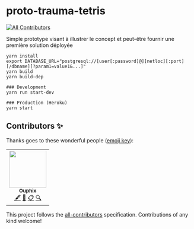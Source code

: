 # proto-trauma-tetris
<!-- ALL-CONTRIBUTORS-BADGE:START - Do not remove or modify this section -->
[![All Contributors](https://img.shields.io/badge/all_contributors-1-orange.svg?style=flat-square)](#contributors-)
<!-- ALL-CONTRIBUTORS-BADGE:END -->
Simple prototype visant à illustrer le concept et peut-être fournir une première solution déployée

```
yarn install
export DATABASE_URL="postgresql://[user[:password]@][netloc][:port][/dbname][?param1=value1&...]"
yarn build
yarn build-dep

### Development
yarn run start-dev

### Production (Heroku)
yarn start
```

## Contributors ✨

Thanks goes to these wonderful people ([emoji key](https://allcontributors.org/docs/en/emoji-key)):

<!-- ALL-CONTRIBUTORS-LIST:START - Do not remove or modify this section -->
<!-- prettier-ignore-start -->
<!-- markdownlint-disable -->
<table>
  <tr>
    <td align="center"><a href="https://ecritureauto.wordpress.com/"><img src="https://avatars2.githubusercontent.com/u/14142630?v=4" width="100px;" alt=""/><br /><sub><b>Ouphix</b></sub></a><br /><a href="#content-Ouphix" title="Content">🖋</a> <a href="https://github.com/Trauma-Prevent/proto-trauma-prevent/commits?author=Ouphix" title="Documentation">📖</a> <a href="#eventOrganizing-Ouphix" title="Event Organizing">📋</a> <a href="#fundingFinding-Ouphix" title="Funding Finding">🔍</a></td>
  </tr>
</table>

<!-- markdownlint-enable -->
<!-- prettier-ignore-end -->
<!-- ALL-CONTRIBUTORS-LIST:END -->

This project follows the [all-contributors](https://github.com/all-contributors/all-contributors) specification. Contributions of any kind welcome!